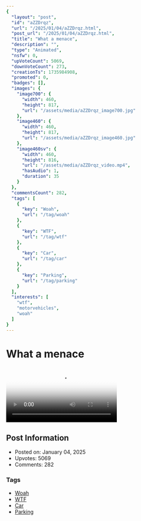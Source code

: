 ```yaml
---
{
  "layout": "post",
  "id": "aZZDrqz",
  "url": "/2025/01/04/aZZDrqz.html",
  "post_url": "/2025/01/04/aZZDrqz.html",
  "title": "What a menace",
  "description": "",
  "type": "Animated",
  "nsfw": 0,
  "upVoteCount": 5069,
  "downVoteCount": 273,
  "creationTs": 1735984908,
  "promoted": 0,
  "badges": [],
  "images": {
    "image700": {
      "width": 460,
      "height": 817,
      "url": "/assets/media/aZZDrqz_image700.jpg"
    },
    "image460": {
      "width": 460,
      "height": 817,
      "url": "/assets/media/aZZDrqz_image460.jpg"
    },
    "image460sv": {
      "width": 460,
      "height": 816,
      "url": "/assets/media/aZZDrqz_video.mp4",
      "hasAudio": 1,
      "duration": 35
    }
  },
  "commentsCount": 282,
  "tags": [
    {
      "key": "Woah",
      "url": "/tag/woah"
    },
    {
      "key": "WTF",
      "url": "/tag/wtf"
    },
    {
      "key": "Car",
      "url": "/tag/car"
    },
    {
      "key": "Parking",
      "url": "/tag/parking"
    }
  ],
  "interests": [
    "wtf",
    "motorvehicles",
    "woah"
  ]
}
---
```


# What a menace

<video controls playsinline loop poster="/assets/media/aZZDrqz_image460.jpg">
  <source src="/assets/media/aZZDrqz_video.mp4" type="video/mp4">
  Your browser does not support the video tag.
</video>

## Post Information

- Posted on: January 04, 2025
- Upvotes: 5069
- Comments: 282

### Tags

- [Woah](/tag/Woah)
- [WTF](/tag/WTF)
- [Car](/tag/Car)
- [Parking](/tag/Parking)
